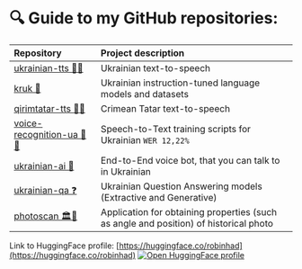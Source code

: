 # 🔍 Guide to my GitHub repositories:

Repository          |  Project description
:-------------------------|:-------------------------
[ukrainian-tts 📢🤖](https://github.com/robinhad/ukrainian-tts) | Ukrainian text-to-speech
[kruk 🤖](https://github.com/robinhad/kruk) | Ukrainian instruction-tuned language models and datasets
[qirimtatar-tts 📢🤖](https://github.com/robinhad/qirimtatar-tts) | Crimean Tatar text-to-speech
[voice-recognition-ua 🤖🎤](https://github.com/robinhad/voice-recognition-ua)  |  Speech-to-Text training scripts for Ukrainian `WER 12,22%`
[ukrainian-ai 🤖](https://github.com/robinhad/ukrainian-ai)  |  End-to-End voice bot, that you can talk to in Ukrainian
[ukrainian-qa ❓](https://github.com/robinhad/ukrainian-qa)  |  Ukrainian Question Answering models (Extractive and Generative)
[photoscan 🏛️👀](https://github.com/robinhad/photoscan) | Application for obtaining properties (such as angle and position) of historical photo

Link to HuggingFace profile: [https://huggingface.co/robinhad](https://huggingface.co/robinhad) [![Open HuggingFace profile ](https://img.shields.io/badge/Open%20Profile-%F0%9F%A4%97%20-yellow)](https://huggingface.co/spaces/robinhad/ukrainian-tts)

